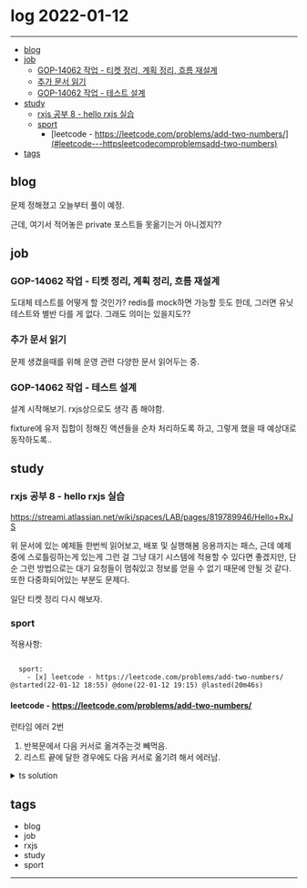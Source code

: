 # log 2022-01-12

--------------------------

- [blog](#blog)
- [job](#job)
  - [GOP-14062 작업 - 티켓 정리, 계획 정리, 흐름 재설계](#gop-14062-작업---티켓-정리-계획-정리-흐름-재설계)
  - [추가 문서 읽기](#추가-문서-읽기)
  - [GOP-14062 작업 - 테스트 설계](#gop-14062-작업---테스트-설계)
- [study](#study)
  - [rxjs 공부 8 - hello rxjs 실습](#rxjs-공부-8---hello-rxjs-실습)
  - [sport](#sport)
    - [leetcode - https://leetcode.com/problems/add-two-numbers/](#leetcode---httpsleetcodecomproblemsadd-two-numbers)
- [tags](#tags)

## blog

문제 정해졌고 오늘부터 풀이 예정.

근데, 여기서 적어놓은 private 포스트들 못옮기는거 아니겠지??

## job

### GOP-14062 작업 - 티켓 정리, 계획 정리, 흐름 재설계

도대체 테스트를 어떻게 할 것인가?
redis를 mock하면 가능할 듯도 한데, 그러면 유닛 테스트와 별반 다를 게 없다.
그래도 의미는 있을지도??

### 추가 문서 읽기

문제 생겼을때를 위해 운영 관련 다양한 문서 읽어두는 중.


### GOP-14062 작업 - 테스트 설계

설계 시작해보기.
rxjs상으로도 생각 좀 해야함.

fixture에 유저 집합이 정해진 액션들을 순차 처리하도록 하고, 그렇게 했을 때 예상대로 동작하도록..


## study

### rxjs 공부 8 - hello rxjs 실습

https://streami.atlassian.net/wiki/spaces/LAB/pages/819789946/Hello+RxJS

위 문서에 있는 예제들 한번씩 읽어보고, 배포 및 실행해봄
응용까지는 패스,
근데 예제 중에 스로틀링하는게 있는게 그런 걸 그냥 대기 시스템에 적용할 수 있다면 좋겠지만, 단순 그런 방법으로는 대기 요청들이 멈춰있고 정보를 얻을 수 없기 때문에 안될 것 같다. 또한 다중화되어있는 부분도 문제다.

일단 티켓 정리 다시 해보자.


### sport

적용사항:

```

  sport:
    - [x] leetcode - https://leetcode.com/problems/add-two-numbers/ @started(22-01-12 18:55) @done(22-01-12 19:15) @lasted(20m46s)
```

#### leetcode - https://leetcode.com/problems/add-two-numbers/

런타임 에러 2번
1. 반복문에서 다음 커서로 옮겨주는것 빼먹음.
2. 리스트 끝에 달한 경우에도 다음 커서로 옮기려 해서 에러남.

<details><summary markdown="span">ts solution</summary>

```ts
/**
 * Definition for singly-linked list.
 * class ListNode {
 *     val: number
 *     next: ListNode | null
 *     constructor(val?: number, next?: ListNode | null) {
 *         this.val = (val===undefined ? 0 : val)
 *         this.next = (next===undefined ? null : next)
 *     }
 * }
 */

function addTwoNumbers(l1: ListNode | null, l2: ListNode | null): ListNode | null {
    let cur = 0;
    let l1cur = l1;
    let l2cur = l2;
    let l1done = l1cur === null;
    let l2done = l2cur === null;
    let prevNode = null;
    let up = false;
    let head = null;
    
    while (!(l1done && l2done)) {
        const curNode = new ListNode();
        
        if (up) {
            curNode.val += 1;
            up = false;
        }
        if (!l1done) {
            curNode.val += l1cur.val;
            l1cur = l1cur.next;
        }
        if (!l2done) {
            curNode.val += l2cur.val;
            l2cur = l2cur.next;
        }
        if (curNode.val >= 10) {
            up = true;
            curNode.val -= 10;
        }
        if (prevNode) {
            prevNode.next = curNode;
        } else {
            head = curNode;
        }
        
        l1done = l1cur === null;
        l2done = l2cur === null;
        prevNode = curNode;
    }
    
    // if end with up, add one more on tail
    if (up) {
        const curNode = new ListNode();
        prevNode.next = curNode;
        curNode.val = 1;
        up = false;
    }
    
    return head;
};
```

</details>


## tags
- blog
- job
- rxjs
- study
- sport

--------------------------

